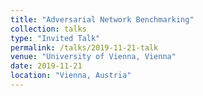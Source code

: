 ```yaml
---
title: "Adversarial Network Benchmarking"
collection: talks
type: "Invited Talk"
permalink: /talks/2019-11-21-talk
venue: "University of Vienna, Vienna"
date: 2019-11-21
location: "Vienna, Austria"
---
```


